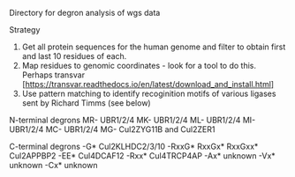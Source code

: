 Directory for degron analysis of wgs data 

Strategy

1. Get all protein sequences for the human genome and filter to obtain first and last 10 residues of each.
2. Map residues to genomic coordinates - look for a tool to do this. 
	Perhaps transvar [https://transvar.readthedocs.io/en/latest/download_and_install.html]
2. Use pattern matching to identify recoginition motifs of various ligases sent by Richard Timms (see below)

 N-terminal degrons
    MR- UBR1/2/4
    MK- UBR1/2/4
    ML- UBR1/2/4
    MI- UBR1/2/4
    MC- UBR1/2/4
    MG- Cul2ZYG11B and Cul2ZER1
    
C-terminal degrons
    -G* Cul2KLHDC2/3/10
    -RxxG* RxxGx* RxxGxx* Cul2APPBP2
    -EE* Cul4DCAF12
    -Rxx* Cul4TRCP4AP
    -Ax* unknown
    -Vx* unknown
    -Cx* unknown


